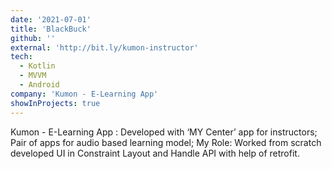 ```yaml
---
date: '2021-07-01'
title: 'BlackBuck'
github: ''
external: 'http://bit.ly/kumon-instructor'
tech:
  - Kotlin
  - MVVM
  - Android
company: 'Kumon - E-Learning App'
showInProjects: true
---
```


Kumon - E-Learning App : Developed with ‘MY Center’ app for instructors; Pair of apps for audio based learning model; My Role: Worked from scratch developed UI in Constraint Layout and Handle API with help of retrofit.
